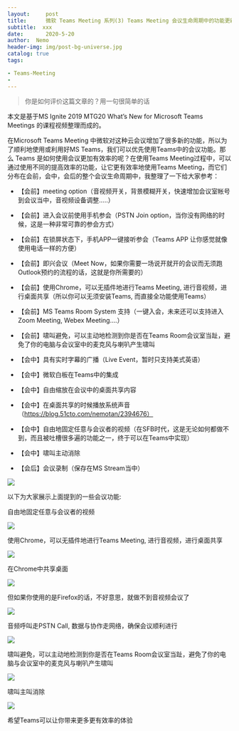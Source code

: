 ```yaml
---
layout:     post
title:      微软 Teams Meeting 系列(3) Teams Meeting 会议生命周期中的功能更新
subtitle:  xxx
date:       2020-5-20
author:  Nemo
header-img: img/post-bg-universe.jpg
catalog: true
tags:

- Teams-Meeting
- 
---
```


> 你是如何评价这篇文章的？用一句很简单的话

本文是基于MS Ignite 2019 MTG20 What’s New for Microsoft Teams Meetings 的课程视频整理而成的。

在Microsoft Teams Meeting 中微软对这种云会议增加了很多新的功能，所以为了顺利地使用或利用好MS  Teams，我们可以优先使用Teams中的会议功能。那么 Teams 是如何使用会议更加有效率的呢？在使用Teams  Meeting过程中，可以通过使用不同的提高效率的功能，让它更有效率地使用Teams  Meeting，而它们分布在会前，会中，会后的整个会议生命周期中，我整理了一下给大家参考：

- 【会前】meeting option（音视频开关，背景模糊开关，快速增加会议室帐号到会议当中，音视频设备调整…..）

- 【会前】进入会议前使用手机参会（PSTN Join option，当你没有网络的时候，这是一种非常可靠的参会方式）

- 【会前】在锁屏状态下，手机APP一键接听参会（Teams APP 让你感觉就像使用电话一样的方便）

- 【会前】即兴会议（Meet Now，如果你需要一场说开就开的会议而无须跑Outlook预约的流程的话，这就是你所需要的）

- 【会前】使用Chrome，可以无插件地进行Teams Meeting, 进行音视频，进行桌面共享（所以你可以无须安装Teams, 而直接全功能使用Teams）

- 【会前】MS Teams Room System 支持（一键入会，未来还可以支持进入Zoom Meeting, Webex Meeting….）

- 【会前】啸叫避免，可以主动地检测到你是否在Teams Room会议室当趾，避免了你的电脑与会议室中的麦克风与喇叭产生啸叫

- 【会中】具有实时字幕的广播（Live Event，暂时只支持美式英语）

- 【会中】微软白板在Teams中的集成

- 【会中】自由缩放在会议中的桌面共享内容

- 【会中】在桌面共享的时候播放系统声音（https://blog.51cto.com/nemotan/2394676）

- 【会中】自由地固定任意与会议者的视频（在SFB时代，这是无论如何都做不到，而且被吐槽很多遍的功能之一，终于可以在Teams中实现）

- 【会中】啸叫主动消除

- 【会后】会议录制（保存在MS Stream当中）

![](https://cdn.jsdelivr.net/gh/tangx007/tangx007.github.io/img/L111110a22e314778208a2ebab17d69616af87.png)

以下为大家展示上面提到的一些会议功能:



自由地固定任意与会议者的视频 

![](https://cdn.jsdelivr.net/gh/tangx007/tangx007.github.io/img/L22227300565877f76470682f7e3bacc7fcb0.png)

使用Chrome，可以无插件地进行Teams Meeting, 进行音视频，进行桌面共享

![](https://cdn.jsdelivr.net/gh/tangx007/tangx007.github.io/img/L33336db5bef94236a1349a3c1e0647ff7d87.png)

在Chrome中共享桌面

![](https://cdn.jsdelivr.net/gh/tangx007/tangx007.github.io/img/L43ed98bba2a403a3c5f690ce58eb0faac.png)

但如果你使用的是Firefox的话，不好意思，就做不到音视频会议了

![](https://cdn.jsdelivr.net/gh/tangx007/tangx007.github.io/img/L55556621b85ca9d9f4b70c9106c271828edc.png)

音频呼叫走PSTN Call, 数据与协作走网络，确保会议顺利进行

![](C:\Users\Nemo\Documents\GitHub\tangx007\img\L66683d3924b4a46045f9e610dacd3ff7eb3.png)

啸叫避免，可以主动地检测到你是否在Teams Room会议室当趾，避免了你的电脑与会议室中的麦克风与喇叭产生啸叫

![](https://cdn.jsdelivr.net/gh/tangx007/tangx007.github.io/img/L777736746c05f3c80b25d7d2a259ca34bcba.png)

啸叫主叫消除

![](https://cdn.jsdelivr.net/gh/tangx007/tangx007.github.io/img/L8880c18ac4d5cec6c1344edf0fae079609c.png)

希望Teams可以让你带来更多更有效率的体验